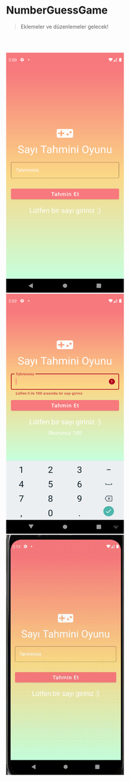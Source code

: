 # NumberGuessGame

> Eklemeler ve düzenlemeler gelecek!

<br><br>
<p>
<img src="docs/mockups/1.png"  width="320" height="650"> &nbsp;&nbsp;
<img src="docs/mockups/3.png" width="320" height="650"> &nbsp;&nbsp;
<img src="docs/mockups/gif.gif" width="320" height="650">
</p>
